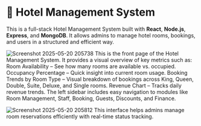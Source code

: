 # 🏨 Hotel Management System
This is a full-stack Hotel Management System built with **React**, **Node.js**, **Express**, and **MongoDB**. It allows admins to manage hotel rooms, bookings, and users in a structured and efficient way.

![Screenshot 2025-05-20 205738](https://github.com/user-attachments/assets/922daead-92b5-4de9-8ec7-cf3cb104adf2)
This is the front page of the Hotel Management System. It provides a visual overview of key metrics such as:
Room Availability – See how many rooms are available vs. occupied.
Occupancy Percentage – Quick insight into current room usage.
Booking Trends by Room Type – Visual breakdown of bookings across King, Queen, Double, Suite, Deluxe, and Single rooms.
Revenue Chart – Tracks daily revenue trends.
The left sidebar includes easy navigation to modules like Room Management, Staff, Booking, Guests, Discounts, and Finance.

![Screenshot 2025-05-20 205812](https://github.com/user-attachments/assets/935407b5-81a1-47a9-a957-0ea21064d30f)
This interface helps admins manage room reservations efficiently with real-time status tracking.
